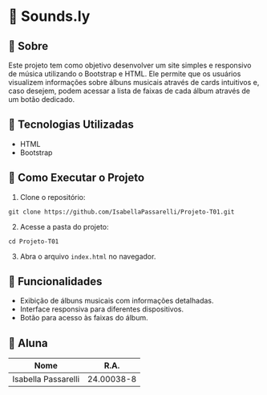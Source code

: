 # 🎵 Sounds.ly

## 📌 Sobre
Este projeto tem como objetivo desenvolver um site simples e responsivo de música utilizando o Bootstrap e HTML. Ele permite que os usuários visualizem informações sobre álbuns musicais através de cards intuitivos e, caso desejem, podem acessar a lista de faixas de cada álbum através de um botão dedicado.

## 🔧 Tecnologias Utilizadas
- HTML
- Bootstrap

## 🚀 Como Executar o Projeto
1. Clone o repositório:
```
git clone https://github.com/IsabellaPassarelli/Projeto-T01.git
```
2. Acesse a pasta do projeto:
```
cd Projeto-T01
```
3. Abra o arquivo ``` index.html ``` no navegador.

## 📌 Funcionalidades
- Exibição de álbuns musicais com informações detalhadas.
- Interface responsiva para diferentes dispositivos.
- Botão para acesso às faixas do álbum.

## 👩 Aluna

| Nome                 | R.A.        |
| :------------------: | :---------: |
| Isabella Passarelli  | 24.00038-8  |

